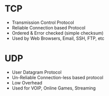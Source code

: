 # TCP
* Transmission Control Protocol
* Reliable Connection based Protocol
* Ordered & Error checked (simple checksum)
* Used by Web Browsers, Email, SSH, FTP, etc

# UDP
* User Datagram Protocol
* Un-Reliable Connection-less based protocol
* Low Overhead
* Used for VOIP, Online Games, Streaming
